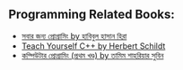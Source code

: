 
## Programming Related Books:
* [সবার জন্য প্রোগ্রামিং by হাবিবুল হাসান হিরা](https://gronthik.com/product/sobar-jonno-programming-BuEkhv)
* [Teach Yourself C++ by Herbert Schildt](https://www.daraz.com.bd/products/teach-yourself-c-by-herbert-schildt-book-i177372287-s1117318118.html?spm=a2a0e.searchlist.sku.2.2f9a7340HF69t2&search=1)
* [কম্পিউটার প্রোগ্রামিং (প্রথম খণ্ড) by তামিম শাহরিয়ার সুবিন](https://www.rokomari.com/book/166987/computer-programming-1st-part)
<!-- * [ফুলস্ট্যাক ডেভেলপমেন্ট (কানেকটিং দ্য ডটস্) by এইচ এম নাঈম](https://www.rokomari.com/book/211527/fullstack-development) -->

